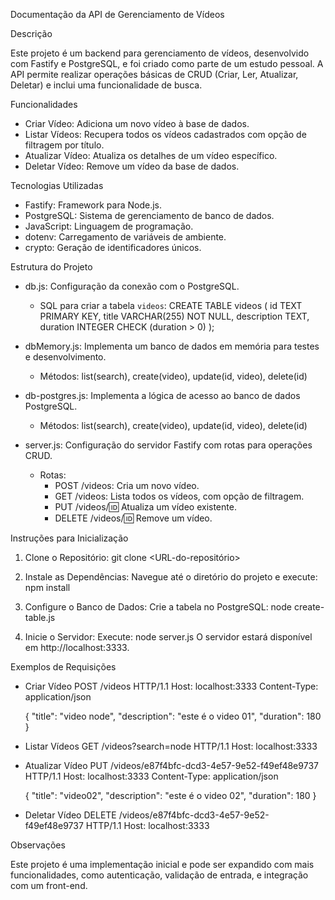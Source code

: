 Documentação da API de Gerenciamento de Vídeos

Descrição

Este projeto é um backend para gerenciamento de vídeos, desenvolvido com Fastify e PostgreSQL, e foi criado como parte de um estudo pessoal. A API permite realizar operações básicas de CRUD (Criar, Ler, Atualizar, Deletar) e inclui uma funcionalidade de busca.

Funcionalidades

- Criar Vídeo: Adiciona um novo vídeo à base de dados.
- Listar Vídeos: Recupera todos os vídeos cadastrados com opção de filtragem por título.
- Atualizar Vídeo: Atualiza os detalhes de um vídeo específico.
- Deletar Vídeo: Remove um vídeo da base de dados.

Tecnologias Utilizadas

- Fastify: Framework para Node.js.
- PostgreSQL: Sistema de gerenciamento de banco de dados.
- JavaScript: Linguagem de programação.
- dotenv: Carregamento de variáveis de ambiente.
- crypto: Geração de identificadores únicos.

Estrutura do Projeto

- db.js: Configuração da conexão com o PostgreSQL.
  - SQL para criar a tabela `videos`:
    CREATE TABLE videos (
      id TEXT PRIMARY KEY,
      title VARCHAR(255) NOT NULL,
      description TEXT,
      duration INTEGER CHECK (duration > 0)
    );

- dbMemory.js: Implementa um banco de dados em memória para testes e desenvolvimento.
  - Métodos: list(search), create(video), update(id, video), delete(id)

- db-postgres.js: Implementa a lógica de acesso ao banco de dados PostgreSQL.
  - Métodos: list(search), create(video), update(id, video), delete(id)

- server.js: Configuração do servidor Fastify com rotas para operações CRUD.
  - Rotas:
    - POST /videos: Cria um novo vídeo.
    - GET /videos: Lista todos os vídeos, com opção de filtragem.
    - PUT /videos/:id: Atualiza um vídeo existente.
    - DELETE /videos/:id: Remove um vídeo.

Instruções para Inicialização

1. Clone o Repositório:
   git clone <URL-do-repositório>

2. Instale as Dependências:
   Navegue até o diretório do projeto e execute:
   npm install

3. Configure o Banco de Dados:
   Crie a tabela no PostgreSQL:
   node create-table.js

4. Inicie o Servidor:
   Execute:
   node server.js
   O servidor estará disponível em http://localhost:3333.

Exemplos de Requisições

- Criar Vídeo
  POST /videos HTTP/1.1
  Host: localhost:3333
  Content-Type: application/json
  
  {
      "title": "video node",
      "description": "este é o video 01",
      "duration": 180
  }

- Listar Vídeos
  GET /videos?search=node HTTP/1.1
  Host: localhost:3333

- Atualizar Vídeo
  PUT /videos/e87f4bfc-dcd3-4e57-9e52-f49ef48e9737 HTTP/1.1
  Host: localhost:3333
  Content-Type: application/json
  
  {
      "title": "video02",
      "description": "este é o video 02",
      "duration": 180
  }

- Deletar Vídeo
  DELETE /videos/e87f4bfc-dcd3-4e57-9e52-f49ef48e9737 HTTP/1.1
  Host: localhost:3333

Observações

Este projeto é uma implementação inicial e pode ser expandido com mais funcionalidades, como autenticação, validação de entrada, e integração com um front-end.
